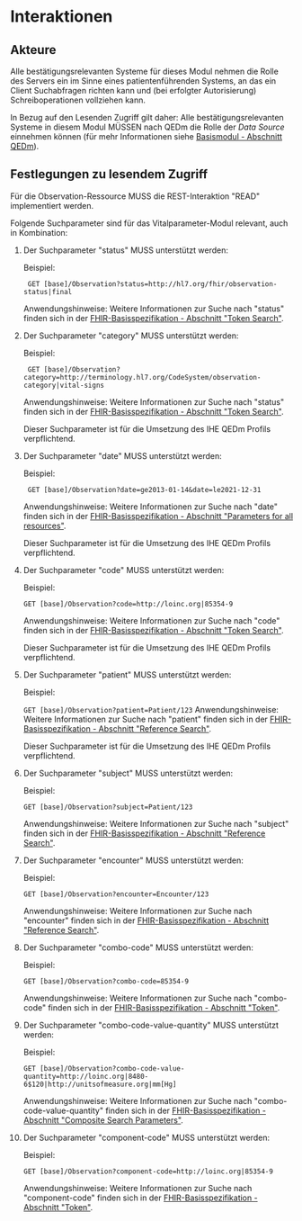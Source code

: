 # Interaktionen

## Akteure
Alle bestätigungsrelevanten Systeme für dieses Modul nehmen die Rolle des Servers ein im Sinne eines patientenführenden Systems, an das ein Client Suchabfragen richten kann und (bei erfolgter Autorisierung) Schreiboperationen vollziehen kann.

In Bezug auf den Lesenden Zugriff gilt daher: Alle bestätigungsrelevanten Systeme in diesem Modul MÜSSEN nach QEDm die Rolle der *Data Source* einnehmen können (für mehr Informationen siehe [Basismodul - Abschnitt QEDm](https://simplifier.net/guide/Implementierungsleitfaden-ISiK-Basismodul-Stufe-3/markdown-UebergreifendeFestlegungen-KompatibilitaetDerGematikSpezifikation?version=current)).


## Festlegungen zu lesendem Zugriff
Für die Observation-Ressource MUSS die REST-Interaktion "READ" implementiert werden.

Folgende Suchparameter sind für das Vitalparameter-Modul relevant, auch in Kombination:

1. Der Suchparameter "status" MUSS unterstützt werden:

    Beispiel:
    
    ``` GET [base]/Observation?status=http://hl7.org/fhir/observation-status|final```
    
    Anwendungshinweise: Weitere Informationen zur Suche nach "status" 
        finden sich in der [FHIR-Basisspezifikation - Abschnitt "Token Search"](https://hl7.org/fhir/R4/search.html#token).

1. Der Suchparameter "category" MUSS unterstützt werden:

    Beispiel:
    
    ``` GET [base]/Observation?category=http://terminology.hl7.org/CodeSystem/observation-category|vital-signs```
    
    Anwendungshinweise: Weitere Informationen zur Suche nach "status" 
        finden sich in der [FHIR-Basisspezifikation - Abschnitt "Token Search"](https://hl7.org/fhir/R4/search.html#token).
        
   Dieser Suchparameter ist für die Umsetzung des IHE QEDm Profils verpflichtend.
   
1. Der Suchparameter "date" MUSS unterstützt werden:
    
    Beispiel:
     
      ``` GET [base]/Observation?date=ge2013-01-14&date=le2021-12-31```
      
     Anwendungshinweise: Weitere Informationen zur Suche nach "date" 
     finden sich in der [FHIR-Basisspezifikation - Abschnitt "Parameters for all resources"](https://www.hl7.org/fhir/R4/search.html#all).
     
     Dieser Suchparameter ist für die Umsetzung des IHE QEDm Profils verpflichtend.
     
1. Der Suchparameter "code" MUSS unterstützt werden:

    Beispiel:

    ```GET [base]/Observation?code=http://loinc.org|85354-9```
    
    Anwendungshinweise: Weitere Informationen zur Suche nach "code" 
    finden sich in der [FHIR-Basisspezifikation - Abschnitt "Token Search"](https://hl7.org/fhir/R4/search.html#token).
    
    Dieser Suchparameter ist für die Umsetzung des IHE QEDm Profils verpflichtend.
     
1. Der Suchparameter "patient" MUSS unterstützt werden:
  
    Beispiel:

    ```GET [base]/Observation?patient=Patient/123```
    Anwendungshinweise: Weitere Informationen zur Suche nach "patient" finden sich in der [FHIR-Basisspezifikation - Abschnitt "Reference Search"](https://www.hl7.org/fhir/R4/search.html#reference).

    Dieser Suchparameter ist für die Umsetzung des IHE QEDm Profils verpflichtend.
    
1. Der Suchparameter "subject" MUSS unterstützt werden:
    
    Beispiel:
  
    ```GET [base]/Observation?subject=Patient/123```

    Anwendungshinweise: Weitere Informationen zur Suche nach "subject" finden sich in der [FHIR-Basisspezifikation - Abschnitt "Reference Search"](https://www.hl7.org/fhir/R4/search.html#reference).

1. Der Suchparameter "encounter" MUSS unterstützt werden:

    Beispiel:
  
    ```GET [base]/Observation?encounter=Encounter/123```

    Anwendungshinweise: Weitere Informationen zur Suche nach "encounter" finden sich in der [FHIR-Basisspezifikation - Abschnitt "Reference Search"](https://www.hl7.org/fhir/R4/search.html#reference).

1. Der Suchparameter "combo-code" MUSS unterstützt werden:

    Beispiel:
  
    ```GET [base]/Observation?combo-code=85354-9```

    Anwendungshinweise: Weitere Informationen zur Suche nach "combo-code" finden sich in der [FHIR-Basisspezifikation - Abschnitt "Token"](https://www.hl7.org/fhir/R4/search.html#token).

1. Der Suchparameter "combo-code-value-quantity" MUSS unterstützt werden:

    Beispiel:
  
    ```GET [base]/Observation?combo-code-value-quantity=http://loinc.org|8480-6$120|http://unitsofmeasure.org|mm[Hg]```

    Anwendungshinweise: Weitere Informationen zur Suche nach "combo-code-value-quantity" finden sich in der [FHIR-Basisspezifikation - Abschnitt "Composite Search Parameters"](https://www.hl7.org/fhir/R4/search.html#combining).

1. Der Suchparameter "component-code" MUSS unterstützt werden:

    Beispiel:
  
    ```GET [base]/Observation?component-code=http://loinc.org|85354-9```

    Anwendungshinweise: Weitere Informationen zur Suche nach "component-code" finden sich in der [FHIR-Basisspezifikation - Abschnitt "Token"](https://www.hl7.org/fhir/R4/search.html#token).